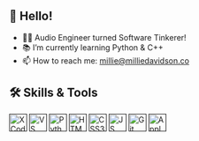 ## 👋 Hello!

- 👩‍💻 Audio Engineer turned Software Tinkerer!
- 📚 I’m currently learning Python & C++
- 📫 How to reach me: millie@milliedavidson.co

## 🛠 Skills & Tools

[<img height="32" width="32" alt="XCode Logo" src="https://is1-ssl.mzstatic.com/image/thumb/Purple115/v4/a6/1c/be/a61cbeb7-2285-7b14-b83d-e4fab0d59b34/Xcode-85-220-0-4-2x.png/1200x630bb.png"/>]()
[<img height="32" width="32" alt="VS Code Logo" src="https://cdn.worldvectorlogo.com/logos/visual-studio-code-1.svg"/>]()
[<img height="32" width="32" alt="Python Logo" src="https://cdn.worldvectorlogo.com/logos/python-5.svg"/>]()
[<img height="32" width="32" alt="HTML5 Logo" src="https://www.w3.org/html/logo/badge/html5-badge-h-solo.png"/>]()
[<img height="32" width="32" alt="CSS3 Logo" src="https://cdn.worldvectorlogo.com/logos/css-3.svg"/>]()
[<img height="32" width="32" alt="JS Logo" src="https://cdn.worldvectorlogo.com/logos/logo-javascript.svg"/>]()
[<img height="32" width="32" alt="Git" src="https://cdn.worldvectorlogo.com/logos/git-icon.svg"/>]()
[<img height="32" width="32" alt="Apple Logic Pro" src="https://cdn.worldvectorlogo.com/logos/apple.svg"/>]()

<!--[<img height="32" width="32" alt="C++" src="https://cdn.worldvectorlogo.com/logos/c.svg"/>]()-->